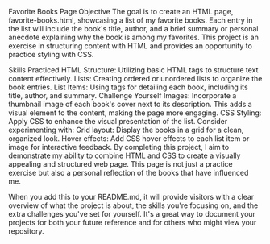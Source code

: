 Favorite Books Page
Objective
The goal is to create an HTML page, favorite-books.html, showcasing a list of my favorite books. Each entry in the list will include the book's title, author, and a brief summary or personal anecdote explaining why the book is among my favorites. This project is an exercise in structuring content with HTML and provides an opportunity to practice styling with CSS.

Skills Practiced
HTML Structure: Utilizing basic HTML tags to structure text content effectively.
Lists: Creating ordered  or unordered lists to organize the book entries.
List Items: Using  tags for detailing each book, including its title, author, and summary.
Challenge Yourself
Images: Incorporate a thumbnail image of each book's cover next to its description. This adds a visual element to the content, making the page more engaging.
CSS Styling: Apply CSS to enhance the visual presentation of the list. Consider experimenting with:
Grid layout: Display the books in a grid for a clean, organized look.
Hover effects: Add CSS hover effects to each list item or image for interactive feedback.
By completing this project, I aim to demonstrate my ability to combine HTML and CSS to create a visually appealing and structured web page. This page is not just a practice exercise but also a personal reflection of the books that have influenced me.

When you add this to your README.md, it will provide visitors with a clear overview of what the project is about, the skills you're focusing on, and the extra challenges you've set for yourself. It's a great way to document your projects for both your future reference and for others who might view your repository.
